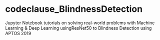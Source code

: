 # codeclause_BlindnessDetection
Jupyter Notebook tutorials on solving real-world problems with Machine Learning &amp; Deep Learning usingResNet50 to Blindness Detection using  APTOS 2019 
